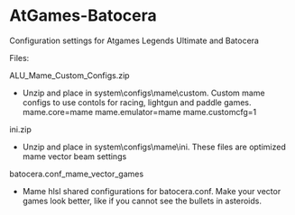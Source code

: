 # AtGames-Batocera
Configuration settings for Atgames Legends Ultimate and Batocera

Files:

ALU_Mame_Custom_Configs.zip  
- Unzip and place in system\configs\mame\custom.  Custom mame configs to use contols for racing, lightgun and paddle games.
    mame.core=mame
    mame.emulator=mame
    mame.customcfg=1

ini.zip
- Unzip and place in system\configs\mame\ini.  These files are optimized mame vector beam settings

batocera.conf_mame_vector_games
- Mame hlsl shared configurations for batocera.conf.  Make your vector games look better, like if you cannot see the bullets in asteroids.








